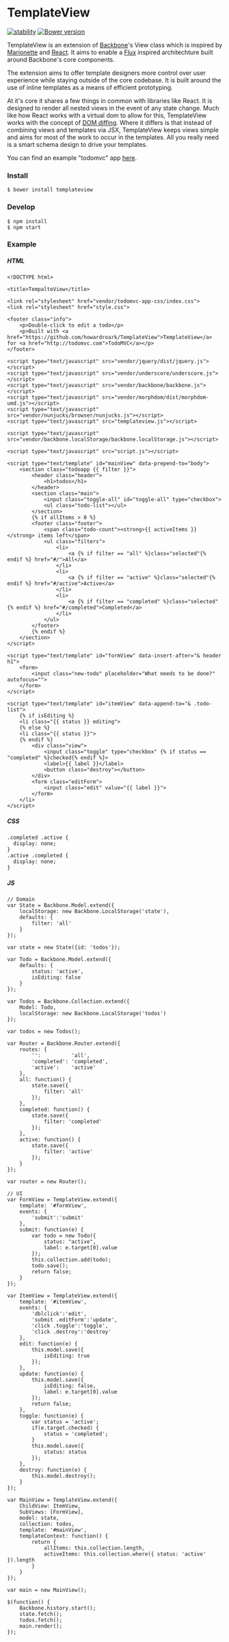 # TemplateView

[![stability][0]][1]
[![Bower version][2]][3]

TemplateView is an extension of [Backbone][4]'s View class which is inspired by
[Marionette][5] and [React][6].  It aims to enable a [Flux][7] inspired architechture
built around Backbone's core components.

The extension aims to offer template designers more control over user experience
while staying outside of the core codebase. It is built around the use of inline
templates as a means of efficient prototyping.

At it's core it shares a few things in common with libraries like React.  It is
designed to render all nested views in the event of any state change.  Much like
how React works with a virtual dom to allow for this, TemplateView works with the
concept of [DOM diffing][8]. Where it differs is that instead of combining views
and templates via JSX, TemplateView keeps views simple and aims for most of the 
work to occur in the templates.  All you really need is a smart schema design to
drive your templates.

You can find an example "todomvc" app [here][9].

### Install

```
$ bower install templateview
```

### Develop

```
$ npm install
$ npm start
```

### Example

##### HTML

```
<!DOCTYPE html>

<title>TempalteView</title>

<link rel="stylesheet" href="vendor/todomvc-app-css/index.css">
<link rel="stylesheet" href="style.css">

<footer class="info">
    <p>Double-click to edit a todo</p>
    <p>Built with <a href="https://github.com/howardroark/TemplateView">TemplateView</a> for <a href="http://todomvc.com">TodoMVC</a></p>
</footer>

<script type="text/javascript" src="vendor/jquery/dist/jquery.js"></script>
<script type="text/javascript" src="vendor/underscore/underscore.js"></script>
<script type="text/javascript" src="vendor/backbone/backbone.js"></script>
<script type="text/javascript" src="vendor/morphdom/dist/morphdom-umd.js"></script>
<script type="text/javascript" src="vendor/nunjucks/browser/nunjucks.js"></script>
<script type="text/javascript" src="templateview.js"></script>

<script type="text/javascript" src="vendor/backbone.localStorage/backbone.localStorage.js"></script>

<script type="text/javascript" src="script.js"></script>

<script type="text/template" id="mainView" data-prepend-to="body">
    <section class="todoapp {{ filter }}">
        <header class="header">
            <h1>todos</h1>
        </header>
        <section class="main">
            <input class="toggle-all" id="toggle-all" type="checkbox">
            <ul class="todo-list"></ul>
        </section>
        {% if allItems > 0 %}
        <footer class="footer">
            <span class="todo-count"><strong>{{ activeItems }}</strong> items left</span>
            <ul class="filters">
                <li>
                    <a {% if filter == "all" %}class="selected"{% endif %} href="#/">All</a>
                </li>
                <li>
                    <a {% if filter == "active" %}class="selected"{% endif %} href="#/active">Active</a>
                </li>
                <li>
                    <a {% if filter == "completed" %}class="selected"{% endif %} href="#/completed">Completed</a>
                </li>
            </ul>
        </footer>
        {% endif %}
    </section>
</script>

<script type="text/template" id="formView" data-insert-after="& header h1">
    <form>
        <input class="new-todo" placeholder="What needs to be done?" autofocus="">
    </form>
</script>

<script type="text/template" id="itemView" data-append-to="& .todo-list">
    {% if isEditing %}
    <li class="{{ status }} editing">
    {% else %}
    <li class="{{ status }}">
    {% endif %}
        <div class="view">
            <input class="toggle" type="checkbox" {% if status == "completed" %}checked{% endif %}>
            <label>{{ label }}</label>
            <button class="destroy"></button>
        </div>
        <form class="editForm">
            <input class="edit" value="{{ label }}">
        </form>
    </li>
</script>
```

##### CSS

```
.completed .active {
  display: none;
}
.active .completed {
  display: none;
}
```

##### JS

```
// Domain
var State = Backbone.Model.extend({
    localStorage: new Backbone.LocalStorage('state'),
    defaults: {
        filter: 'all'
    }
});

var state = new State({id: 'todos'});

var Todo = Backbone.Model.extend({
    defaults: {
        status: 'active',
        isEditing: false
    }
});

var Todos = Backbone.Collection.extend({
    Model: Todo,
    localStorage: new Backbone.LocalStorage('todos')
});

var todos = new Todos();

var Router = Backbone.Router.extend({
    routes: {
        '':          'all',
        'completed': 'completed',
        'active':    'active'
    },
    all: function() {
        state.save({
            filter: 'all'
        });
    },
    completed: function() {
        state.save({
            filter: 'completed'
        });
    },
    active: function() {
        state.save({
            filter: 'active'
        });
    }
});

var router = new Router();

// UI
var FormView = TemplateView.extend({
    template: '#formView',
    events: {
        'submit':'submit'
    },
    submit: function(e) {
        var todo = new Todo({
            status: "active",
            label: e.target[0].value
        });
        this.collection.add(todo);
        todo.save();
        return false;
    }
});

var ItemView = TemplateView.extend({
    template: '#itemView',
    events: {
        'dblclick':'edit',
        'submit .editForm':'update',
        'click .toggle':'toggle',
        'click .destroy':'destroy'
    },
    edit: function(e) {
        this.model.save({
            isEditing: true 
        });
    },    
    update: function(e) {
        this.model.save({
            isEditing: false,
            label: e.target[0].value
        });
        return false;
    },
    toggle: function(e) {
        var status = 'active';
        if(e.target.checked) {
            status = 'completed';
        }
        this.model.save({
            status: status 
        });
    },
    destroy: function(e) {
        this.model.destroy();
    }
});

var MainView = TemplateView.extend({
    ChildView: ItemView,
    SubViews: [FormView],
    model: state,
    collection: todos,
    template: '#mainView',
    templateContext: function() {
        return {
            allItems: this.collection.length,
            activeItems: this.collection.where({ status: 'active' }).length
        }
    }
});

var main = new MainView();

$(function() {
    Backbone.history.start();
    state.fetch();
    todos.fetch();
    main.render();
});
```

[0]: https://img.shields.io/badge/stability-experimental-orange.svg?style=flat-square
[1]: https://nodejs.org/api/documentation.html#documentation_stability_index
[2]: https://badge.fury.io/bo/templateview.svg
[3]: https://badge.fury.io/bo/templateview
[4]: https://github.com/jashkenas/backbone
[5]: https://github.com/marionettejs/backbone.marionette
[6]: https://github.com/facebook/react
[7]: https://facebook.github.io/flux/docs/overview.html
[8]: https://github.com/patrick-steele-idem/morphdom
[9]: https://github.com/howardroark/TemplateView/tree/gh-pages
